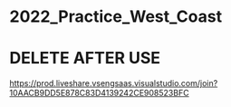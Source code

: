 # 2022_Practice_West_Coast

# DELETE AFTER USE
https://prod.liveshare.vsengsaas.visualstudio.com/join?10AACB9DD5E878C83D4139242CE908523BFC
